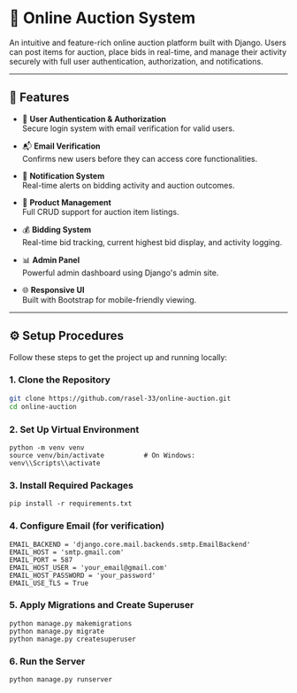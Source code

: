 # 🛒 Online Auction System

An intuitive and feature-rich online auction platform built with Django. Users can post items for auction, place bids in real-time, and manage their activity securely with full user authentication, authorization, and notifications.

---

## 🚀 Features

- 🔐 **User Authentication & Authorization**  
  Secure login system with email verification for valid users.

- 📬 **Email Verification**  
  Confirms new users before they can access core functionalities.

- 💬 **Notification System**  
  Real-time alerts on bidding activity and auction outcomes.

- 🧾 **Product Management**  
  Full CRUD support for auction item listings.

- 💰 **Bidding System**  
  Real-time bid tracking, current highest bid display, and activity logging.

- 📊 **Admin Panel**  
  Powerful admin dashboard using Django's admin site.

- 🌐 **Responsive UI**  
  Built with Bootstrap for mobile-friendly viewing.

---

## ⚙️ Setup Procedures

Follow these steps to get the project up and running locally:

### 1. Clone the Repository
```bash
git clone https://github.com/rasel-33/online-auction.git
cd online-auction
```
### 2. Set Up Virtual Environment
```
python -m venv venv
source venv/bin/activate          # On Windows: venv\\Scripts\\activate
```

### 3. Install Required Packages
```
pip install -r requirements.txt

```

### 4. Configure Email (for verification)
```
EMAIL_BACKEND = 'django.core.mail.backends.smtp.EmailBackend'
EMAIL_HOST = 'smtp.gmail.com'
EMAIL_PORT = 587
EMAIL_HOST_USER = 'your_email@gmail.com'
EMAIL_HOST_PASSWORD = 'your_password'
EMAIL_USE_TLS = True
```

### 5. Apply Migrations and Create Superuser
```
python manage.py makemigrations
python manage.py migrate
python manage.py createsuperuser

```
### 6. Run the Server
```
python manage.py runserver

```

